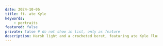 ```yaml
---
date: 2024-10-06
title: ft. ate Kyle
keywords:
    - portraits
featured: false
private: false # do not show in list, only as feature
description: Harsh light and a crocheted beret, featuring ate Kyle Flores
---
```


